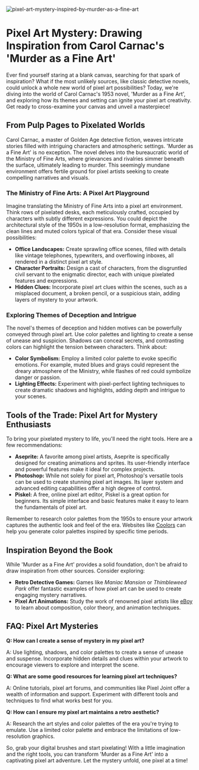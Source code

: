 ![pixel-art-mystery-inspired-by-murder-as-a-fine-art](https://images.pexels.com/photos/7319480/pexels-photo-7319480.jpeg?auto=compress&cs=tinysrgb&fit=crop&h=627&w=1200)

# Pixel Art Mystery: Drawing Inspiration from Carol Carnac's 'Murder as a Fine Art'

Ever find yourself staring at a blank canvas, searching for that spark of inspiration? What if the most unlikely sources, like classic detective novels, could unlock a whole new world of pixel art possibilities? Today, we're diving into the world of Carol Carnac's 1953 novel, 'Murder as a Fine Art', and exploring how its themes and setting can ignite your pixel art creativity. Get ready to cross-examine your canvas and unveil a masterpiece!

## From Pulp Pages to Pixelated Worlds

Carol Carnac, a master of Golden Age detective fiction, weaves intricate stories filled with intriguing characters and atmospheric settings. 'Murder as a Fine Art' is no exception. The novel delves into the bureaucratic world of the Ministry of Fine Arts, where grievances and rivalries simmer beneath the surface, ultimately leading to murder. This seemingly mundane environment offers fertile ground for pixel artists seeking to create compelling narratives and visuals.

### The Ministry of Fine Arts: A Pixel Art Playground

Imagine translating the Ministry of Fine Arts into a pixel art environment. Think rows of pixelated desks, each meticulously crafted, occupied by characters with subtly different expressions. You could depict the architectural style of the 1950s in a low-resolution format, emphasizing the clean lines and muted colors typical of that era. Consider these visual possibilities:

*   **Office Landscapes:** Create sprawling office scenes, filled with details like vintage telephones, typewriters, and overflowing inboxes, all rendered in a distinct pixel art style.
*   **Character Portraits:** Design a cast of characters, from the disgruntled civil servant to the enigmatic director, each with unique pixelated features and expressions.
*   **Hidden Clues:** Incorporate pixel art clues within the scenes, such as a misplaced document, a broken pencil, or a suspicious stain, adding layers of mystery to your artwork.

### Exploring Themes of Deception and Intrigue

The novel's themes of deception and hidden motives can be powerfully conveyed through pixel art. Use color palettes and lighting to create a sense of unease and suspicion. Shadows can conceal secrets, and contrasting colors can highlight the tension between characters. Think about:

*   **Color Symbolism:** Employ a limited color palette to evoke specific emotions. For example, muted blues and grays could represent the dreary atmosphere of the Ministry, while flashes of red could symbolize danger or passion.
*   **Lighting Effects:** Experiment with pixel-perfect lighting techniques to create dramatic shadows and highlights, adding depth and intrigue to your scenes.

## Tools of the Trade: Pixel Art for Mystery Enthusiasts

To bring your pixelated mystery to life, you'll need the right tools. Here are a few recommendations:

*   **Aseprite:** A favorite among pixel artists, Aseprite is specifically designed for creating animations and sprites. Its user-friendly interface and powerful features make it ideal for complex projects.
*   **Photoshop:** While not solely for pixel art, Photoshop's versatile tools can be used to create stunning pixel art images. Its layer system and advanced editing capabilities offer a high degree of control.
*   **Piskel:** A free, online pixel art editor, Piskel is a great option for beginners. Its simple interface and basic features make it easy to learn the fundamentals of pixel art.

Remember to research color palettes from the 1950s to ensure your artwork captures the authentic look and feel of the era. Websites like [Coolors](https://coolors.co/) can help you generate color palettes inspired by specific time periods.

## Inspiration Beyond the Book

While 'Murder as a Fine Art' provides a solid foundation, don't be afraid to draw inspiration from other sources. Consider exploring:

*   **Retro Detective Games:** Games like *Maniac Mansion* or *Thimbleweed Park* offer fantastic examples of how pixel art can be used to create engaging mystery narratives.
*   **Pixel Art Animations:** Study the work of renowned pixel artists like [eBoy](https://hello.eboy.com/) to learn about composition, color theory, and animation techniques.

## FAQ: Pixel Art Mysteries

**Q: How can I create a sense of mystery in my pixel art?**

A: Use lighting, shadows, and color palettes to create a sense of unease and suspense. Incorporate hidden details and clues within your artwork to encourage viewers to explore and interpret the scene.

**Q: What are some good resources for learning pixel art techniques?**

A: Online tutorials, pixel art forums, and communities like Pixel Joint offer a wealth of information and support. Experiment with different tools and techniques to find what works best for you.

**Q: How can I ensure my pixel art maintains a retro aesthetic?**

A: Research the art styles and color palettes of the era you're trying to emulate. Use a limited color palette and embrace the limitations of low-resolution graphics.

So, grab your digital brushes and start pixelating! With a little imagination and the right tools, you can transform 'Murder as a Fine Art' into a captivating pixel art adventure. Let the mystery unfold, one pixel at a time!
